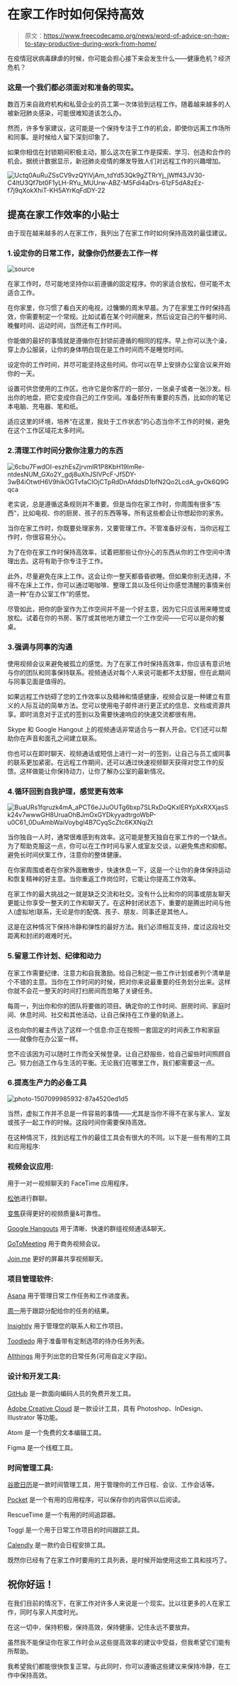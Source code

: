 # 在家工作时如何保持高效

> 原文：<https://www.freecodecamp.org/news/word-of-advice-on-how-to-stay-productive-during-work-from-home/>

在疫情冠状病毒肆虐的时候，你可能会担心接下来会发生什么——健康危机？经济危机？

### 这是一个我们都必须面对和准备的现实。

数百万来自政府机构和私营企业的员工第一次体验到远程工作。随着越来越多的人被新冠肺炎感染，可能很难知道该怎么办。

然而，许多专家建议，这可能是一个保持专注于工作的机会，即使你远离工作场所和同事。是时候给人留下深刻印象了。

如果你相信在封锁期间积极主动，那么这次在家工作是探索、学习、创造和合作的机会。据统计数据显示，新冠肺炎疫情的爆发导致人们对远程工作的兴趣增加。

![Uctq0AuRuZSsCV9vzQYlVjAm_tdYd53Qk9gZTRrYj_jWff43JV30-C4ItU3Qf7bt0F1yLH-RYu_MUUrw-ABZ-M5Fdi4aDrs-61zF5dA8zEz-f7j9qXokXhiT-KH5AYrKqFdDY-22](img/2733df3b15416d47ce79cdef0aca6a68.png)

## 提高在家工作效率的小贴士

由于现在越来越多的人在家工作，我列出了在家工作时如何保持高效的最佳建议。

### 1.设定你的日常工作，就像你仍然要去工作一样

![source](img/882ccf6a257a91787b96834c8d9f4a8e.png)

在家工作时，尽可能地坚持你以前遵循的固定程序。你的家适合放松，但可能不太适合工作。

在你家里，你习惯了看白天的电视，过慵懒的周末早晨。为了在家里工作时保持高效，你需要制定一个常规。比如试着在某个时间醒来，然后设定自己的午餐时间、晚餐时间、运动时间，当然还有工作时间。

你能做的最好的事情就是遵循你在封锁前遵循的相同的程序。早上你可以洗个澡，穿上办公服装，让你的身体明白现在是工作时间而不是睡觉时间。

设定你的工作时间，并尽可能坚持这些时间。你可以在早上安排办公室会议来开始你的一天。

设置可供您使用的工作区。也许它是你客厅的一部分，一张桌子或者一张沙发。标出你的地盘，把它变成你自己的工作空间。准备好所有重要的东西，比如你的笔记本电脑、充电器、笔和纸。

适应这里的环境，培养“在这里，我处于工作状态”的心态当你不工作的时候，避免在这个工作区域花太多时间。

### 2.清理工作时间分散你注意力的东西

![6cbu7FwdOI-eszhEsZjrvmIR1P8KbH19ImRe-ntdesNUM_GXo2Y_gdj8uXhJSIVPcF-Jf5DY-3wB4iOtwtH6V9hikOGTvfaCIOjCTpRdDnAfddsD1bfN2Qo2LcdA_gvOk6Q9Gqca](img/ea4e7818fd792c71e6621be177881e11.png)

老实说，总是遵循这条规则并不重要。但是当你在家工作时，你周围有很多“东西”，比如电视、你的厨房、孩子的东西等等。所有这些都会让你想起你的家务。

当你在家工作时，你既要处理家务，又要管理工作。不管准备好没有，当你远程工作时，你很容易分心。

为了在你在家工作时保持高效率，试着把那些让你分心的东西从你的工作空间中清理出去。这将有助于你专注于工作。

此外，尽量避免在床上工作。这会让你一整天都昏昏欲睡。但如果你别无选择，不得不在床上工作，你可以通过喝咖啡、整理工具以及任何让你感觉清醒的事情来创造一种“在办公室工作”的感觉。

尽管如此，把你的卧室作为工作空间并不是一个好主意，因为它只应该用来睡觉或放松。试着在你的书房、客厅或其他地方建立一个工作空间——它可以是你的餐桌。

### 3.强调与同事的沟通

使用视频会议来避免被孤立的感觉。为了在家工作时保持高效率，你应该有意识地与你的团队和同事保持联系。视频通话对每个人来说可能都不太舒服，但在此期间与同事见面是值得的。

如果远程工作妨碍了您的工作效率以及精神和情感健康，视频会议是一种建立有意义的人际互动的简单方法。您可以使用电子邮件进行更正式的信息、文档或资源共享。即时消息对于正式的签到以及需要快速响应的快速交流都很有用。

Skype 和 Google Hangout 上的视频通话非常适合与一群人开会。它们还可以帮助你在声音和面孔之间建立联系。

你也可以在即时聊天、视频通话或短信上进行一对一的签到，让自己与员工或同事的联系更加紧密。在远程工作期间，还可以通过快速视频聊天获得对您工作的反馈。这样做能让你保持动力，让你了解办公室的最新情况。

### 4.循环回到自我护理，感觉更有效率

![BuaURs1fqruzk4mA_aPCT6eJJuOUTg6bxp7SLRxDoQKxlERYpXxRXXjasSk24v7wwwGH8UruaOhBJmOxGYDkyyadtrgoWbP-u0C61_0DuAmbWaiVoybgl4B7CyqScZtc6KXNqiZt](img/ddc0586a01b7675f4591b3e69c7747eb.png)

当你独自一人时，通常很难感到有效率。这可能是整天独自在家工作的一个缺点。为了帮助克服这一点，你可以在工作时间与家人或室友交谈，以避免焦虑和抑郁。避免长时间伏案工作，注意你的整体健康。

在你家周围或者在你家外面散散步，快速休息一下，这是一个让你的身体保持运动和恢复精神的好主意。当你重返工作岗位时，它能让你提高工作效率。

在家工作的最大挑战之一就是缺乏交流和社交。没有什么比和你的同事或朋友聊天更能让你享受一整天的工作和聊天了。在这种封闭状态下，重要的是腾出时间与他人(虚拟地)联系，无论是你的配偶、孩子、朋友、同事还是其他人。

这是在这种情况下保持冷静和弹性的最好方法。我们必须相互支持，度过这段社交距离和封闭的艰难时光。

### 5.留意工作计划、纪律和动力

在家工作需要纪律、注意力和自我激励。给自己制定一些工作计划或者列个清单是个不错的主意。当你在工作时间的时候，把对你来说最重要的任务划分出来。这样你就不会花一整天的时间打扫房间而忽略了关键任务。

每周一，列出你和你的团队将要做的项目。确定你的工作时间、厨房时间、家庭时间、休息时间、社交和其他活动，让自己保持在工作量的轨道上。

这也向你的雇主传达了这样一个信息:你正在按照一套固定的时间表工作和家庭——就像你在办公室一样。

您不应该因为可以随时工作而全天候登录。让自己舒服些，给自己留些时间照顾自己。努力创造工作与生活的平衡。无论我们在哪里工作，我们都需要这一点。

### 6.提高生产力的必备工具

![photo-1507099985932-87a4520ed1d5](img/6956475317a1f939d832b402be466c44.png)

当然，虚拟工作并不总是一件容易的事情——尤其是当你不得不在家与家人、室友或孩子一起工作的时候。这段时间你需要保持高效。

在这种情况下，找到远程工作的最佳工具会有很大的不同。以下是一些有用的工具和应用程序:

### 视频会议应用:

用于一对一视频聊天的 FaceTime 应用程序。

[松弛](https://zapier.com/blog/best-video-conferencing-apps/#slack)进行群聊。

[变焦](https://zapier.com/blog/best-video-conferencing-apps/#zoom)获得更好的视频质量&可靠性。

[Google Hangouts](https://zapier.com/blog/best-video-conferencing-apps/#hangouts) 用于清晰、快速的群组视频通话&聊天。

[GoToMeeting](https://zapier.com/blog/best-video-conferencing-apps/#gotomeeting) 用于商务视频会议。

[Join.me](https://zapier.com/blog/best-video-conferencing-apps/#join) 更好的屏幕共享视频聊天。

### 项目管理软件:

[Asana](https://zapier.com/learn/project-management/best-project-management-software/#asana) 用于管理日常工作任务和工作进度表。

[周一](https://zapier.com/learn/project-management/best-project-management-software/#dapulse)用于跟踪分配给你的任务的结果。

[Insightly](https://zapier.com/learn/project-management/best-project-management-software/#insightly) 用于管理您的联系人和工作项目。

[Toodledo](https://zapier.com/learn/project-management/best-project-management-software/#toodledo) 用于准备带有定制选项的待办任务列表。

[Allthings](https://zapier.com/learn/project-management/best-project-management-software/#allthings) 用于列出您的日常任务(可用自定义字段)。

### 设计和开发工具:

[GitHub](https://github.com/) 是一款面向编码人员的免费开发工具。

[Adobe Creative Cloud](https://www.adobe.com/creativecloud.html) 是一款设计工具，具有 Photoshop、InDesign、Illustrator 等功能。

Atom 是一个免费的文本编辑工具。

Figma 是一个线框工具。

### 时间管理工具:

[谷歌日历](https://calendar.google.com/calendar/)是一款时间管理工具，用于管理你的工作日程、会议、工作会话等。

[Pocket](https://getpocket.com/) 是一个有用的应用程序，可以保存你的内容供以后阅读。

RescueTime 是一个有用的时间追踪器。

Toggl 是一个用于日常工作项目的时间跟踪工具。

[Calendly](http://calendly.com/) 是一款约会日程安排工具。

既然你已经有了在家工作时要用的工具列表，是时候开始使用这些工具和技巧了。

## 祝你好运！

在我们目前的情况下，在家工作对许多人来说是一个现实。比以往更多的人在家工作，同时与家人共度时光。

在这一切中，保持积极，保持高效，保持健康。记住永远不要放弃。

虽然我不能保证你在家工作时会从这些提高效率的建议中受益，但我希望它们能有所帮助。

我希望我们都能很快恢复正常。与此同时，你可以遵循这些建议来保持冷静，在工作中保持高效。